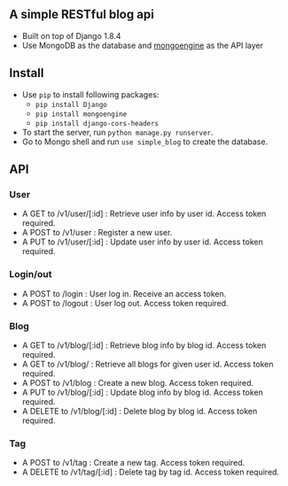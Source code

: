 ## A simple RESTful blog api 

* Built on top of Django 1.8.4
* Use MongoDB as the database and [mongoengine](https://github.com/MongoEngine/mongoengine) as the API layer

## Install

* Use `pip` to install following packages: 
  * `pip install Django`
  * `pip install mongoengine`
  * `pip install django-cors-headers`
* To start the server, run `python manage.py runserver`.
* Go to Mongo shell and run `use simple_blog` to create the database.

## API

### User

* A GET to /v1/user/[:id] : Retrieve user info by user id. Access token required.
* A POST to /v1/user : Register a new user.
* A PUT to /v1/user/[:id] : Update user info by user id. Access token required.

### Login/out

* A POST to /login : User log in. Receive an access token. 
* A POST to /logout : User log out. Access token required.

### Blog

* A GET to /v1/blog/[:id] : Retrieve blog info by blog id. Access token required.
* A GET to /v1/blog/ : Retrieve all blogs for given user id. Access token required.
* A POST to /v1/blog : Create a new blog. Access token required.
* A PUT to /v1/blog/[:id] : Update blog info by blog id. Access token required.
* A DELETE to /v1/blog/[:id] : Delete blog by blog id. Access token required.

### Tag

* A POST to /v1/tag : Create a new tag. Access token required.
* A DELETE to /v1/tag/[:id] : Delete tag by tag id. Access token required.

